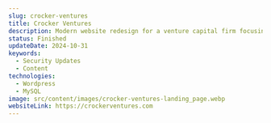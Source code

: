 ```yaml
---
slug: crocker-ventures
title: Crocker Ventures
description: Modern website redesign for a venture capital firm focusing on user experience.
status: Finished
updateDate: 2024-10-31
keywords:
  - Security Updates
  - Content
technologies:
  - Wordpress
  - MySQL
image: src/content/images/crocker-ventures-landing_page.webp
websiteLink: https://crockerventures.com
---
```

